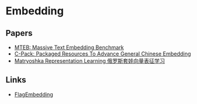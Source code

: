 # Embedding


## Papers
- [MTEB: Massive Text Embedding Benchmark](https://arxiv.org/pdf/2210.07316.pdf)
- [C-Pack: Packaged Resources To Advance General Chinese Embedding](https://arxiv.org/pdf/2309.07597v2.pdf)
- [Matryoshka Representation Learning 俄罗斯套娃向量表征学习](https://arxiv.org/abs/2205.13147)

## Links
- [FlagEmbedding](https://github.com/FlagOpen/FlagEmbedding/tree/master)